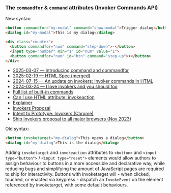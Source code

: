 ### The `commandfor` & `command` attributes (Invoker Commands API)

New syntax:

```html
<button commandfor="my-modal" command="show-modal">Trigger dialog</button>
<dialog id="my-modal">This is my dialog</dialog>
```

```html
<div class="counter">
  <button commandfor="num" command="step-down">-</button>
  <input type="number" min="1" id="num" value="1">
  <button commandfor="num" id="btn" command="step-up">+</button>
</div>
```

- [2025-03-07 — Introducing command and commandfor ](https://developer.chrome.com/blog/command-and-commandfor)
- [2025-02-19 — HTML Spec (merged)](https://html.spec.whatwg.org/multipage/form-elements.html#invoker-command-steps)
- [2024-07-15 — An update on invokers: Invoker commands in HTML](https://utilitybend.com/blog/an-update-on-invokers-invoker-commands-in-html)
- [2024-03-24 — I love invokers and you should too](https://buttondown.email/cascade/archive/018-i-love-invokers-and-you-should-too/)
- [Full list of built-in commands](https://open-ui.org/components/invokers.explainer/#defaults)
- [Can I use HTML attribute: invokeaction](https://caniuse.com/mdn-html_global_attributes_invokeaction)
- [Explainer](https://open-ui.org/components/invokers.explainer/)
- [Invokers Proposal](https://github.com/whatwg/html/pull/9841)
- [Intent to Prototype: Invokers (Chrome)](https://groups.google.com/a/chromium.org/g/blink-dev/c/tDanwUCp2cg)
- [Ship Invokers proposal to all major browsers (Nov 2023)](https://www.keithcirkel.co.uk/working-on/#ship-invokers-proposal-to-all-major-browsers)

Old syntax:

```html
<button invoketarget="my-dialog">This opens a dialog</button>
<dialog id="my-dialog">This is the dialog</dialog>
```

Adding `invoketarget` and `invokeaction` attributes to `<button>` and `<input type="button">` / `<input type="reset">` elements would allow authors to assign behaviour to buttons in a more accessible and declarative way, while reducing bugs and simplifying the amount of JavaScript pages are required to ship for interactivity. Buttons with invoketarget will - when clicked, touched, or enacted via keypress - dispatch an `InvokeEvent` on the element referenced by invoketarget, with some default behaviours.
